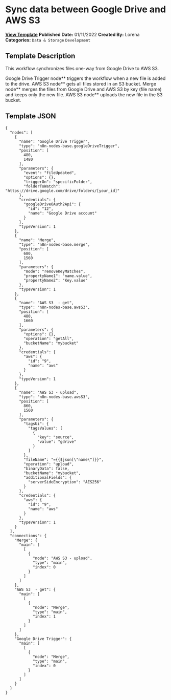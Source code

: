 # Sync data between Google Drive and AWS S3

**[View Template](https://n8n.io/workflows/1396-/)**  **Published Date:** 01/11/2022  **Created By:** Lorena  **Categories:** `Data & Storage` `Development`  

## Template Description

This workflow synchronizes files one-way from Google Drive to AWS S3.



Google Drive Trigger node** triggers the workflow when a new file is added to the drive.
AWS S3 node** gets all files stored in an S3 bucket.
Merge node** merges the files from Google Drive and AWS S3 by key (file name) and keeps only the new file.
AWS S3 node** uploads the new file in the S3 bucket.

## Template JSON

```
{
  "nodes": [
    {
      "name": "Google Drive Trigger",
      "type": "n8n-nodes-base.googleDriveTrigger",
      "position": [
        480,
        1480
      ],
      "parameters": {
        "event": "fileUpdated",
        "options": {},
        "triggerOn": "specificFolder",
        "folderToWatch": "https://drive.google.com/drive/folders/[your_id]"
      },
      "credentials": {
        "googleDriveOAuth2Api": {
          "id": "12",
          "name": "Google Drive account"
        }
      },
      "typeVersion": 1
    },
    {
      "name": "Merge",
      "type": "n8n-nodes-base.merge",
      "position": [
        680,
        1560
      ],
      "parameters": {
        "mode": "removeKeyMatches",
        "propertyName1": "name.value",
        "propertyName2": "Key.value"
      },
      "typeVersion": 1
    },
    {
      "name": "AWS S3  - get",
      "type": "n8n-nodes-base.awsS3",
      "position": [
        480,
        1660
      ],
      "parameters": {
        "options": {},
        "operation": "getAll",
        "bucketName": "mybucket"
      },
      "credentials": {
        "aws": {
          "id": "9",
          "name": "aws"
        }
      },
      "typeVersion": 1
    },
    {
      "name": "AWS S3 - upload",
      "type": "n8n-nodes-base.awsS3",
      "position": [
        860,
        1560
      ],
      "parameters": {
        "tagsUi": {
          "tagsValues": [
            {
              "key": "source",
              "value": "gdrive"
            }
          ]
        },
        "fileName": "={{$json[\"name\"]}}",
        "operation": "upload",
        "binaryData": false,
        "bucketName": "mybucket",
        "additionalFields": {
          "serverSideEncryption": "AES256"
        }
      },
      "credentials": {
        "aws": {
          "id": "9",
          "name": "aws"
        }
      },
      "typeVersion": 1
    }
  ],
  "connections": {
    "Merge": {
      "main": [
        [
          {
            "node": "AWS S3 - upload",
            "type": "main",
            "index": 0
          }
        ]
      ]
    },
    "AWS S3  - get": {
      "main": [
        [
          {
            "node": "Merge",
            "type": "main",
            "index": 1
          }
        ]
      ]
    },
    "Google Drive Trigger": {
      "main": [
        [
          {
            "node": "Merge",
            "type": "main",
            "index": 0
          }
        ]
      ]
    }
  }
}
```
